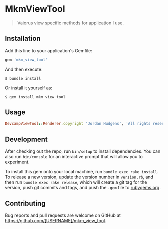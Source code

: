 # MkmViewTool

> Vaiorus view specific methods for application I use.

## Installation

Add this line to your application's Gemfile:

```ruby
gem 'mkm_view_tool'
```

And then execute:

    $ bundle install

Or install it yourself as:

    $ gem install mkm_view_tool

## Usage

```ruby
DevcampViewTool::Renderer.copyright 'Jordan Hudgens', 'All rights reserverd'
```

## Development

After checking out the repo, run `bin/setup` to install dependencies. You can also run `bin/console` for an interactive prompt that will allow you to experiment.

To install this gem onto your local machine, run `bundle exec rake install`. To release a new version, update the version number in `version.rb`, and then run `bundle exec rake release`, which will create a git tag for the version, push git commits and tags, and push the `.gem` file to [rubygems.org](https://rubygems.org).

## Contributing

Bug reports and pull requests are welcome on GitHub at https://github.com/[USERNAME]/mkm_view_tool.

